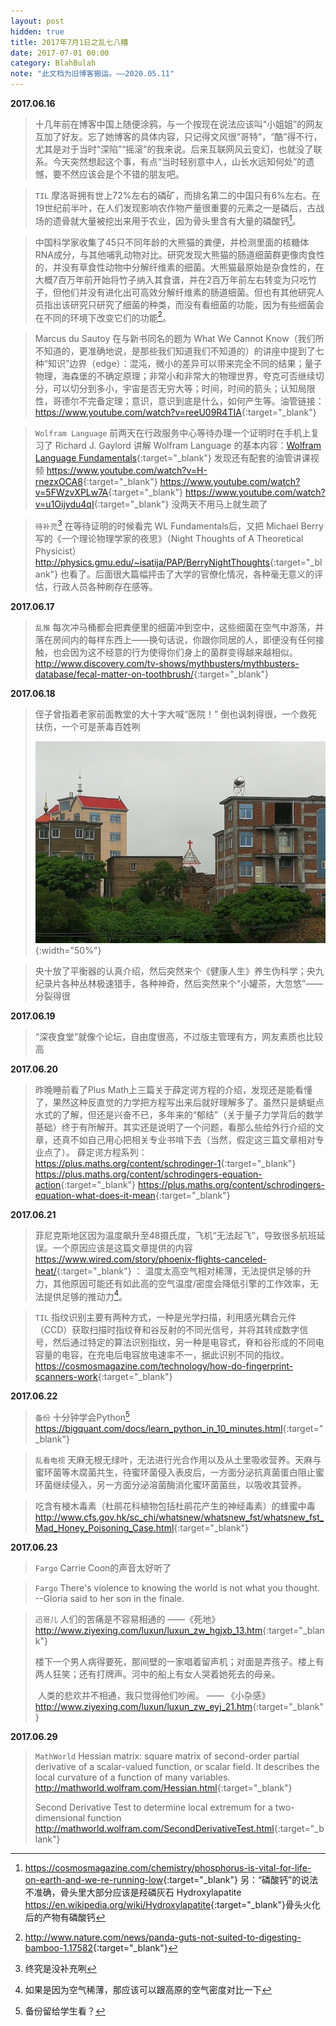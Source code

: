 ```yaml
---
layout: post
hidden: true
title: 2017年7月1日之乱七八糟
date: 2017-07-01 00:00
category: BlahBulah
note: "此文档为旧博客搬运。——2020.05.11"
---
```


**2017.06.16**

> 十几年前在博客中国上随便涂鸦，与一个按现在说法应该叫“小姐姐”的网友互加了好友。忘了她博客的具体内容，只记得文风很“哥特”，“酷”得不行，尤其是对于当时“深陷”“摇滚”的我来说。后来互联网风云变幻，也就没了联系。今天突然想起这个事，有点“当时轻别意中人，山长水远知何处”的遗憾，要不然应该会是个不错的朋友吧。

<!-- -->

> `TIL` 摩洛哥拥有世上72%左右的磷矿，而排名第二的中国只有6%左右。在19世纪前半叶，在人们发现影响农作物产量很重要的元素之一是磷后，古战场的遗骨就大量被挖出来用于农业，因为骨头里含有大量的磷酸钙[^phosphorus]。

<!-- -->

>中国科学家收集了45只不同年龄的大熊猫的粪便，并检测里面的核糖体RNA成分，与其他哺乳动物对比。研究发现大熊猫的肠道细菌群更像肉食性的，并没有草食性动物中分解纤维素的细菌。大熊猫最原始是杂食性的，在大概7百万年前开始将竹子纳入其食谱，并在2百万年前左右转变为只吃竹子，但他们并没有进化出可高效分解纤维素的肠道细菌。但也有其他研究人员指出该研究只研究了细菌的种类，而没有看细菌的功能，因为有些细菌会在不同的环境下改变它们的功能[^pandaguts]。

<!-- -->

> Marcus du Sautoy 在与新书同名的题为 What We Cannot Know（我们所不知道的，更准确地说，是那些我们知道我们不知道的）的讲座中提到了七种“知识”边界（edge）：混沌，微小的差异可以带来完全不同的结果；量子物理，海森堡的不确定原理；非常小和非常大的物理世界，夸克可否继续切分，可以切分到多小，宇宙是否无穷大等；时间，时间的箭头；认知局限性，哥德尔不完备定理；意识，意识到底是什么，如何产生等。油管链接：<https://www.youtube.com/watch?v=reeU09R4TIA>{:target="_blank"}

<!-- -->

> `Wolfram Language` 前两天在行政服务中心等待办理一个证明时在手机上复习了 Richard J. Gaylord 讲解 Wolfram Language 的基本内容：[Wolfram Language Fundamentals](http://library.wolfram.com/infocenter/MathSource/5216){:target="_blank"} 发现还有配套的油管讲课视频 <https://www.youtube.com/watch?v=H-rnezxOCA8>{:target="_blank"} <https://www.youtube.com/watch?v=5FWzvXPLw7A>{:target="_blank"}  <https://www.youtube.com/watch?v=u1Oijydu4qI>{:target="_blank"} 没两天不用马上就生疏了

<!-- -->

>`待补充`[^makeup] 在等待证明的时候看完 WL Fundamentals后，又把 Michael Berry 写的《一个理论物理学家的夜思》（Night Thoughts of A Theoretical Physicist）<http://physics.gmu.edu/~isatija/PAP/BerryNightThoughts>{:target="_blank"} 也看了。后面很大篇幅抨击了大学的官僚化情况，各种毫无意义的评估，行政人员各种刷存在感等。                                      

**2017.06.17**

> `乱推` 每次冲马桶都会把粪便里的细菌冲到空中，这些细菌在空气中游荡，并落在房间内的每样东西上——换句话说，你跟你同居的人，即便没有任何接触，也会因为这不经意的行为使得你们身上的菌群变得越来越相似。<http://www.discovery.com/tv-shows/mythbusters/mythbusters-database/fecal-matter-on-toothbrush/>{:target="_blank"}

**2017.06.18**

> 侄子曾指着老家前面教堂的大十字大喊“医院！” 倒也讽刺得很，一个救死扶伤，一个可是荼毒百姓咧
>
> ![rec cross of church](/assets/church-red-cross.jpg){:width="50%"}

<!-- -->

> 央十放了平衡器的认真介绍，然后突然来个《健康人生》养生伪科学；央九纪录片各种丛林极速猎手，各种神奇，然后突然来个“小罐茶，大忽悠”——分裂得很

**2017.06.19**

> “深夜食堂”就像个论坛，自由度很高，不过版主管理有方，网友素质也比较高

**2017.06.20**

> 昨晚睡前看了Plus Math上三篇关于薛定谔方程的介绍，发现还是能看懂了，果然这种反直觉的力学把方程写出来后就好理解多了。虽然只是蜻蜓点水式的了解，但还是兴奋不已，多年来的“郁结”（关于量子力学背后的数学基础）终于有所解开。其实还是说明了一个问题，看那么些给外行介绍的文章，还真不如自己用心把相关专业书啃下去（当然，假定这三篇文章相对专业点了）。 薛定谔方程系列：<https://plus.maths.org/content/schrodinger-1>{:target="_blank"}  <https://plus.maths.org/content/schrodingers-equation-action>{:target="_blank"}   <https://plus.maths.org/content/schrodingers-equation-what-does-it-mean>{:target="_blank"}

**2017.06.21**

> 菲尼克斯地区因为温度飙升至48摄氏度，飞机“无法起飞”，导致很多航班延误。一个原因应该是这篇文章提供的内容<https://www.wired.com/story/phoenix-flights-canceled-heat/>{:target="_blank"}  ： 温度太高空气相对稀薄，无法提供足够的升力，其他原因可能还有如此高的空气温度/密度会降低引擎的工作效率，无法提供足够的推动力[^highT]。

<!-- -->

> `TIL` 指纹识别主要有两种方式，一种是光学扫描，利用感光耦合元件（CCD）获取扫描时指纹脊和谷反射的不同光信号，并将其转成数字信号，然后通过特定的算法识别指纹，另一种是电容式，脊和谷形成的不同电容量的电容，在充电后电容放电速率不一，据此识别不同的指纹。<https://cosmosmagazine.com/technology/how-do-fingerprint-scanners-work>{:target="_blank"}

**2017.06.22**

> `备份` 十分钟学会Python[^python] <https://bigquant.com/docs/learn_python_in_10_minutes.html>{:target="_blank"}

<!-- -->

> `乱看电视` 天麻无根无绿叶，无法进行光合作用以及从土里吸收营养。天麻与蜜环菌等木腐菌共生，待蜜环菌侵入表皮后，一方面分泌抗真菌蛋白阻止蜜环菌继续侵入，另一方面分泌溶菌酶消化蜜环菌菌丝，以吸收其营养。

<!-- -->

> 吃含有梫木毒素（杜鹃花科植物包括杜鹃花产生的神经毒素）的蜂蜜中毒 <http://www.cfs.gov.hk/sc_chi/whatsnew/whatsnew_fst/whatsnew_fst_Mad_Honey_Poisoning_Case.html>{:target="_blank"}

**2017.06.23**

> `Fargo` Carrie Coon的声音太好听了 

<!-- -->

> `Fargo` There's violence to knowing the world is not what you thought. --Gloria said to her son in the finale. 

<!-- -->

> `迅哥儿`  人们的苦痛是不容易相通的 ——《死地》 <http://www.ziyexing.com/luxun/luxun_zw_hgjxb_13.htm>{:target="_blank"}
>
> ​	楼下一个男人病得要死，那间壁的一家唱着留声机；对面是弄孩子。楼上有两人狂笑；还有打牌声。河中的船上有女人哭着她死去的母亲。
>
> ​	人类的悲欢并不相通，我只觉得他们吵闹。 —— 《小杂感》 <http://www.ziyexing.com/luxun/luxun_zw_eyj_21.htm>{:target="_blank"}

**2017.06.29**

> `MathWorld`  Hessian matrix: square matrix of second-order partial derivative of a scalar-valued function, or scalar field. It describes the local curvature of a function of many variables. <http://mathworld.wolfram.com/Hessian.html>{:target="_blank"}
>
> Second Derivative Test to determine local extremum for a two-dimensional function <http://mathworld.wolfram.com/SecondDerivativeTest.html>{:target="_blank"}



[^phosphorus]: <https://cosmosmagazine.com/chemistry/phosphorus-is-vital-for-life-on-earth-and-we-re-running-low>{:target="_blank"} 另：“磷酸钙”的说法不准确，骨头里大部分应该是羟磷灰石 Hydroxylapatite <https://en.wikipedia.org/wiki/Hydroxylapatite>{:target="_blank"}骨头火化后的产物有磷酸钙
[^pandaguts]: <http://www.nature.com/news/panda-guts-not-suited-to-digesting-bamboo-1.17582>{:target="_blank"}
[^makeup]: 终究是没补充咧
[^highT]: 如果是因为空气稀薄，那应该可以跟高原的空气密度对比一下
[^python]: 备份留给学生看？